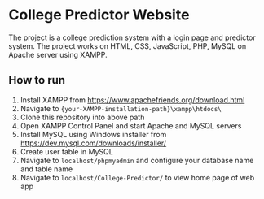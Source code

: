 # College Predictor Website
The project is a college prediction system with a login page and predictor system. The project works on HTML, CSS, JavaScript, PHP, MySQL on Apache server using XAMPP. 
## How to run
1. Install XAMPP from https://www.apachefriends.org/download.html
2. Navigate to `{your-XAMPP-installation-path}\xampp\htdocs\`
3. Clone this repository into above path
4. Open XAMPP Control Panel and start Apache and MySQL servers
5. Install MySQL using Windows installer from https://dev.mysql.com/downloads/installer/
6. Create user table in MySQL
7. Navigate to `localhost/phpmyadmin` and configure your database name and table name
8. Navigate to `localhost/College-Predictor/` to view home page of web app
